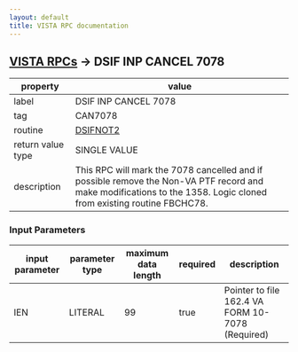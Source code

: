 ```yaml
---
layout: default
title: VISTA RPC documentation
---
```




## [VISTA RPCs](TableOfContent.md) &#8594; DSIF INP CANCEL 7078 

 property | value 
--- | --- 
 label | DSIF INP CANCEL 7078
 tag | CAN7078
 routine | [DSIFNOT2](http://code.osehra.org/dox/Routine_DSIFNOT2_source.html)
 return value type | SINGLE VALUE
 description | This RPC will mark the 7078 cancelled and if possible remove the Non-VA PTF record and make modifications to the 1358.  Logic cloned from existing routine FBCHC78.

### Input Parameters

| input parameter | parameter type | maximum data length | required | description | 
| --- | --- | --- | --- | --- | 
| IEN | LITERAL | 99 | true | Pointer to file 162.4 VA FORM 10-7078 (Required) | 